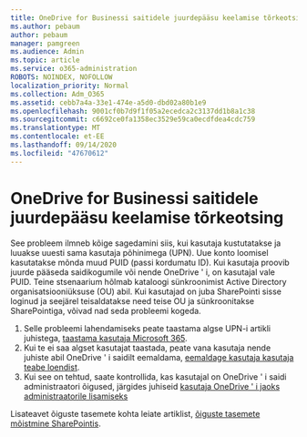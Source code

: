 ```yaml
---
title: OneDrive for Businessi saitidele juurdepääsu keelamise tõrkeotsing
ms.author: pebaum
author: pebaum
manager: pamgreen
ms.audience: Admin
ms.topic: article
ms.service: o365-administration
ROBOTS: NOINDEX, NOFOLLOW
localization_priority: Normal
ms.collection: Adm_O365
ms.assetid: cebb7a4a-33e1-474e-a5d0-dbd02a80b1e9
ms.openlocfilehash: 9001cf0b7d9f1f05a2ecedca2c3137dd1b8a1c38
ms.sourcegitcommit: c6692ce0fa1358ec3529e59ca0ecdfdea4cdc759
ms.translationtype: MT
ms.contentlocale: et-EE
ms.lasthandoff: 09/14/2020
ms.locfileid: "47670612"
---
```

# <a name="troubleshooting-access-denied-messages-to-onedrive-for-business-sites"></a>OneDrive for Businessi saitidele juurdepääsu keelamise tõrkeotsing

See probleem ilmneb kõige sagedamini siis, kui kasutaja kustutatakse ja luuakse uuesti sama kasutaja põhinimega (UPN). Uue konto loomisel kasutatakse mõnda muud PUID (passi kordumatu ID). Kui kasutaja proovib juurde pääseda saidikogumile või nende OneDrive ' i, on kasutajal vale PUID. Teine stsenaarium hõlmab kataloogi sünkroonimist Active Directory organisatsiooniüksuse (OU) abil. Kui kasutajad on juba SharePointi sisse loginud ja seejärel teisaldatakse need teise OU ja sünkroonitakse SharePointiga, võivad nad seda probleemi kogeda.

1. Selle probleemi lahendamiseks peate taastama algse UPN-i artikli juhistega, [taastama kasutaja Microsoft 365](https://docs.microsoft.com/microsoft-365/admin/add-users/restore-user).
2. Kui te ei saa algset kasutajat taastada, peate vana kasutaja nende juhiste abil OneDrive ' i saidilt eemaldama, [eemaldage kasutaja kasutaja teabe loendist](). 
3. Kui see on tehtud, saate kontrollida, kas kasutajal on OneDrive ' i saidi administraatori õigused, järgides juhiseid [kasutaja OneDrive ' i jaoks administraatorile lisamiseks](https://docs.microsoft.com/sharepoint/manage-user-profiles)

Lisateavet õiguste tasemete kohta leiate artiklist, [õiguste tasemete mõistmine SharePointis](https://docs.microsoft.com/sharepoint/understanding-permission-levels).
